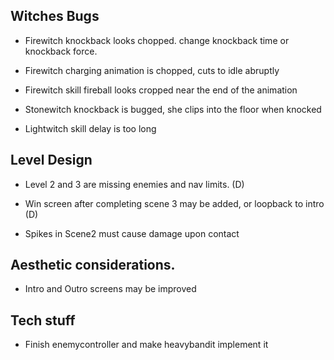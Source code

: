 
## Witches Bugs
- Firewitch knockback looks chopped. change knockback time or knockback force.

- Firewitch charging animation is chopped, cuts to idle abruptly

- Firewitch skill fireball looks cropped near the end of the animation

- Stonewitch knockback is bugged, she clips into the floor when knocked

- Lightwitch skill delay is too long

## Level Design

- Level 2 and 3 are missing enemies and nav limits. (D)

- Win screen after completing scene 3 may be added, or loopback to intro (D)

- Spikes in Scene2 must cause damage upon contact


## Aesthetic considerations.
- Intro and Outro screens may be improved


## Tech stuff
- Finish enemycontroller and make heavybandit implement it